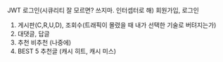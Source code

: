 JWT 로그인(시큐리티 잘 모르면? 쓰지마. 인터셉터로 해)
회원가입, 로그인

1. 게시판(C,R,U,D), 조회수(트래픽이 몰렸을 때 내가 선택한 기술로 버텨지는가)
2. 대댓글, 답글
3. 추천 비추천 (나중에)
4. BEST 5 추천글 (캐시 히트, 캐시 미스)
